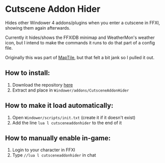 # Cutscene Addon Hider

Hides other Windower 4 addons/plugins when you enter a cutscene in FFXI, showing them again afterwards.

Currently it hides/shows the FFXIDB minimap and WeatherMon's weather icon, but I intend to make the commands it runs to do that part of a config file.

Originally this was part of [MapTile](https://github.com/StarlitGhost/MapTile/), but that felt a bit jank so I pulled it out.

## How to install:
1. Download the repository [here](https://github.com/StarlitGhost/CutsceneAddonHider/archive/refs/heads/master.zip)
2. Extract and place in `Windower/addons/CutsceneAddonHider`

## How to make it load automatically:
1. Open `Windower/scripts/init.txt` (create it if it doesn't exist)
2. Add the line `lua l cutsceneaddonhider` to the end of it

## How to manually enable in-game:
1. Login to your character in FFXI
2. Type `//lua l cutsceneaddonhider` in chat
